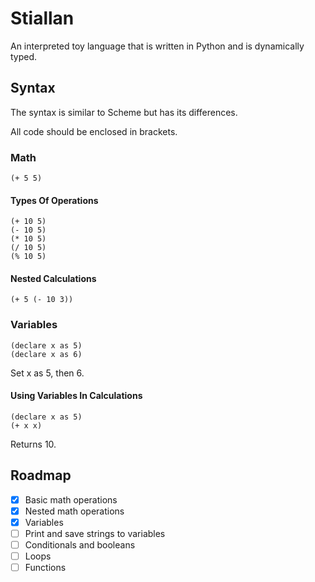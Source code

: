 # Stiallan
An interpreted toy language that is written in Python and is dynamically typed.

## Syntax
The syntax is similar to Scheme but has its differences.

All code should be enclosed in brackets.

### Math
```
(+ 5 5)
```

#### Types Of Operations
```
(+ 10 5)
(- 10 5)
(* 10 5)
(/ 10 5)
(% 10 5)
```

#### Nested Calculations
```
(+ 5 (- 10 3))
```

### Variables

```
(declare x as 5)
(declare x as 6)
```
Set x as 5, then 6.

#### Using Variables In Calculations
```
(declare x as 5)
(+ x x)
```
Returns 10.

## Roadmap
- [x]  Basic math operations
- [x]  Nested math operations
- [x]  Variables
- [ ]  Print and save strings to variables
- [ ]  Conditionals and booleans
- [ ]  Loops
- [ ]  Functions
